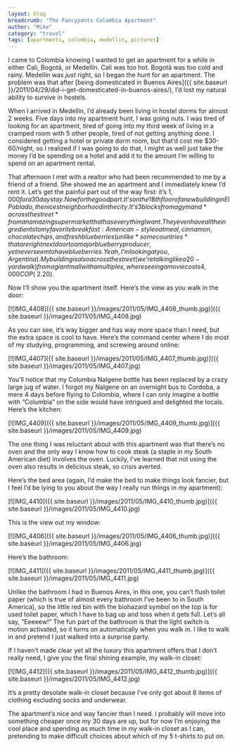 ```yaml
---
layout: blog
breadcrumb: "The Fancypants Colombia Apartment"
author: "Mike"
category: "travel"
tags: [apartments, colombia, medellin, pictures]
---
```


I came to Colombia knowing I wanted to get an apartment for a while in either Cali, Bogotá, or Medellín. Cali was too hot. Bogotá was too cold and rainy. Medellín was *just* right, so I began the hunt for an apartment. The problem was that after [being domesticated in Buenos Aires]({{ site.baseurl }}/2011/04/29/did-i-get-domesticated-in-buenos-aires/), I’d lost my natural ability to survive in hostels.

When I arrived in Medellín, I’d already been living in hostel dorms for almost 2 weeks. Five days into my apartment hunt, I was going nuts. I was tired of looking for an apartment, tired of going into my third week of living in a cramped room with 5 other people, tired of not getting anything done. I considered getting a hotel or private dorm room, but that’d cost me $30-60/night, so I realized if I was going to do that, I might as well just take the money I’d be spending on a hotel and add it to the amount I’m willing to spend on an apartment rental.

That afternoon I met with a realtor who had been recommended to me by a friend of a friend. She showed me an apartment and I immediately knew I’d rent it. Let’s get the painful part out of the way first: it’s $1,000 for a 30 day stay. Now for the good part. It’s on the 18th floor of a new building in El Poblado, the nicest neighborhood in the city. It’s 3 blocks from a gym and *across the street* from an amazing supermarket that has everything I want. They even have all the ingredients to my favorite breakfast: American-style oatmeal, cinnamon, chocolate chips, and fresh blueberries (unlike *some countries* that are right next door to a major blueberry producer, yet never seem to have blueberries. Yeah, I’m looking at you, Argentina). My building is also across the street (we’re talking like a 20-yard walk) from a giant mall with a multiplex, where seeing a movie costs 4,000 COP (~$2.20).

Now I’ll show you the apartment itself. Here’s the view as you walk in the door:

[![IMG_4408]({{ site.baseurl }}/images/2011/05/IMG_4408_thumb.jpg)]({{ site.baseurl }}/images/2011/05/IMG_4408.jpg)


As you can see, it’s way bigger and has way more space than I need, but the extra space is cool to have. Here’s the command center where I do most of my studying, programming, and screwing around online:

[![IMG_4407]({{ site.baseurl }}/images/2011/05/IMG_4407_thumb.jpg)]({{ site.baseurl }}/images/2011/05/IMG_4407.jpg)

You’ll notice that my Columbia Nalgene bottle has been replaced by a crazy large jug of water. I forgot my Nalgene on an overnight bus to Cordoba, a mere 4 days before flying to Colombia, where I can only imagine a bottle with “Columbia” on the side would have intrigued and delighted the locals. Here’s the kitchen:

[![IMG_4409]({{ site.baseurl }}/images/2011/05/IMG_4409_thumb.jpg)]({{ site.baseurl }}/images/2011/05/IMG_4409.jpg)

The one thing I was reluctant about with this apartment was that there’s no oven and the only way I know how to cook steak (a staple in my South American diet) involves the oven. Luckily, I’ve learned that not using the oven also results in delicious steak, so crisis averted.

Here’s the bed area (again, I’d make the bed to make things look fancier, but I feel I’d be lying to you about the way I really run things in my apartment):

[![IMG_4410]({{ site.baseurl }}/images/2011/05/IMG_4410_thumb.jpg)]({{ site.baseurl }}/images/2011/05/IMG_4410.jpg)

This is the view out my window:

[![IMG_4406]({{ site.baseurl }}/images/2011/05/IMG_4406_thumb.jpg)]({{ site.baseurl }}/images/2011/05/IMG_4406.jpg)

Here’s the bathroom:

[![IMG_4411]({{ site.baseurl }}/images/2011/05/IMG_4411_thumb.jpg)]({{ site.baseurl }}/images/2011/05/IMG_4411.jpg)

Unlike the bathroom I had in Buenos Aires, in this one, you can’t flush toilet paper (which is true of almost every bathroom I’ve been to in South America), so the little red bin with the biohazard symbol on the top is for used toilet paper, which I have to bag up and toss when it gets full. Let’s all say, “Eeeeew!” The fun part of the bathroom is that the light switch is motion activated, so it turns on automatically when you walk in. I like to walk in and pretend I just walked into a surprise party.

If I haven’t made clear yet all the luxury this apartment offers that I don’t really need, I give you the final shining example, my walk-in closet:

[![IMG_4412]({{ site.baseurl }}/images/2011/05/IMG_4412_thumb.jpg)]({{ site.baseurl }}/images/2011/05/IMG_4412.jpg)

It’s a pretty desolate walk-in closet because I’ve only got about 8 items of clothing excluding socks and underwear.

The apartment’s nice and way fancier than I need. I probably will move into something cheaper once my 30 days are up, but for now I’m enjoying the cool place and spending as much time in my walk-in closet as I can, pretending to make difficult choices about which of my 5 t-shirts to put on.